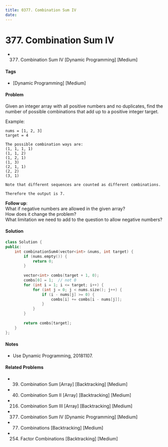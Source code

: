 ```yaml
---
title: 0377. Combination Sum IV
date: 
---
```


# 377. Combination Sum IV
- 377. Combination Sum IV [Dynamic Programming] [Medium]

#### Tags
- [Dynamic Programming] [Medium]

#### Problem
Given an integer array with all positive numbers and no duplicates, find the number of possible combinations that add up to a positive integer target.

Example:

    nums = [1, 2, 3]
    target = 4

    The possible combination ways are:
    (1, 1, 1, 1)
    (1, 1, 2)
    (1, 2, 1)
    (1, 3)
    (2, 1, 1)
    (2, 2)
    (3, 1)

    Note that different sequences are counted as different combinations.

    Therefore the output is 7.

**Follow up**:  
What if negative numbers are allowed in the given array?  
How does it change the problem?  
What limitation we need to add to the question to allow negative numbers?

#### Solution
``` C++
class Solution {
public:
    int combinationSum4(vector<int> &nums, int target) {
        if (nums.empty()) {
            return 0;
        }
        
        vector<int> combs(target + 1, 0);
        combs[0] = 1;  // not 0
        for (int i = 1; i <= target; i++) {
            for (int j = 0; j < nums.size(); j++) {
                if (i - nums[j] >= 0) {
                    combs[i] += combs[i - nums[j]];
                }
            }
        }
        
        return combs[target];
    }
};
```

#### Notes
- Use Dynamic Programming, 20181107.

#### Related Problems
- 39. Combination Sum [Array] [Backtracking] [Medium]
- 40. Combination Sum II [Array] [Backtracking] [Medium]
- 216. Combination Sum III [Array] [Backtracking] [Medium]
- 377. Combination Sum IV [Dynamic Programming] [Medium]
- 77. Combinations [Backtracking] [Medium]
- 254. Factor Combinations [Backtracking] [Medium]
